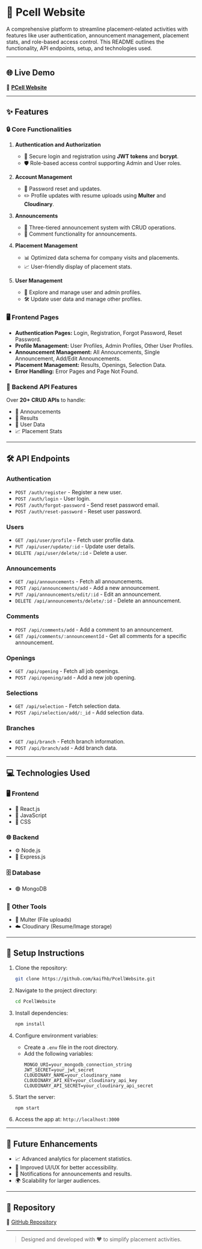 # 🌟 **Pcell Website**

A comprehensive platform to streamline placement-related activities with features like user authentication, announcement management, placement stats, and role-based access control. This README outlines the functionality, API endpoints, setup, and technologies used.

---

## 🌐 **Live Demo**

🔗 **[PCell Website](https://pcell-frontend-deploy-iok8.vercel.app/)**

---

## ✨ **Features**

### 🔒 **Core Functionalities**

1. **Authentication and Authorization**
   - 🔑 Secure login and registration using **JWT tokens** and **bcrypt**.
   - 🛡️ Role-based access control supporting Admin and User roles.

2. **Account Management**
   - 🔄 Password reset and updates.
   - ✏️ Profile updates with resume uploads using **Multer** and **Cloudinary**.

3. **Announcements**
   - 📢 Three-tiered announcement system with CRUD operations.
   - 💬 Comment functionality for announcements.

4. **Placement Management**
   - 📊 Optimized data schema for company visits and placements.
   - 📈 User-friendly display of placement stats.

5. **User Management**
   - 👥 Explore and manage user and admin profiles.
   - 🛠️ Update user data and manage other profiles.

### 🖥️ **Frontend Pages**

- **Authentication Pages:** Login, Registration, Forgot Password, Reset Password.
- **Profile Management:** User Profiles, Admin Profiles, Other User Profiles.
- **Announcement Management:** All Announcements, Single Announcement, Add/Edit Announcements.
- **Placement Management:** Results, Openings, Selection Data.
- **Error Handling:** Error Pages and Page Not Found.

### 📡 **Backend API Features**

Over **20+ CRUD APIs** to handle:

- 📢 Announcements
- 📜 Results
- 👥 User Data
- 📈 Placement Stats

---

## 🛠️ **API Endpoints**

### **Authentication**

- `POST /auth/register` - Register a new user.
- `POST /auth/login` - User login.
- `POST /auth/forgot-password` - Send reset password email.
- `POST /auth/reset-password` - Reset user password.

### **Users**

- `GET /api/user/profile` - Fetch user profile data.
- `PUT /api/user/update/:id` - Update user details.
- `DELETE /api/user/delete/:id` - Delete a user.

### **Announcements**

- `GET /api/announcements` - Fetch all announcements.
- `POST /api/announcements/add` - Add a new announcement.
- `PUT /api/announcements/edit/:id` - Edit an announcement.
- `DELETE /api/announcements/delete/:id` - Delete an announcement.

### **Comments**

- `POST /api/comments/add` - Add a comment to an announcement.
- `GET /api/comments/:announcementId` - Get all comments for a specific announcement.

### **Openings**

- `GET /api/opening` - Fetch all job openings.
- `POST /api/opening/add` - Add a new job opening.

### **Selections**

- `GET /api/selection` - Fetch selection data.
- `POST /api/selection/add/:_id` - Add selection data.

### **Branches**

- `GET /api/branch` - Fetch branch information.
- `POST /api/branch/add` - Add branch data.

---

## 💻 **Technologies Used**

### 🖥️ **Frontend**
- 🌟 React.js
- 🎨 JavaScript
- 💅 CSS

### 🌐 **Backend**
- ⚙️ Node.js
- 🧩 Express.js

### 🗄️ **Database**
- 🟢 MongoDB

### 🔧 **Other Tools**
- 📂 Multer (File uploads)
- ☁️ Cloudinary (Resume/Image storage)

---

## 🚀 **Setup Instructions**

1. Clone the repository:
   ```bash
   git clone https://github.com/kaifhb/PcellWebsite.git
   ```

2. Navigate to the project directory:
   ```bash
   cd PcellWebsite
   ```

3. Install dependencies:
   ```bash
   npm install
   ```

4. Configure environment variables:
   - Create a `.env` file in the root directory.
   - Add the following variables:
     ```env
     MONGO_URI=your_mongodb_connection_string
     JWT_SECRET=your_jwt_secret
     CLOUDINARY_NAME=your_cloudinary_name
     CLOUDINARY_API_KEY=your_cloudinary_api_key
     CLOUDINARY_API_SECRET=your_cloudinary_api_secret
     ```

5. Start the server:
   ```bash
   npm start
   ```

6. Access the app at: `http://localhost:3000`

---

## 🔮 **Future Enhancements**

- 📈 Advanced analytics for placement statistics.
- 🎨 Improved UI/UX for better accessibility.
- 🔔 Notifications for announcements and results.
- 🌍 Scalability for larger audiences.

---

## 📂 **Repository**

🔗 [GitHub Repository](https://github.com/kaifhb/PcellWebsite)

---

> Designed and developed with ❤️ to simplify placement activities.
